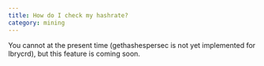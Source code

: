 ```yaml
---
title: How do I check my hashrate?
category: mining
---
```


You cannot at the present time (gethashespersec is not yet implemented for lbrycrd), but this feature is coming soon.
